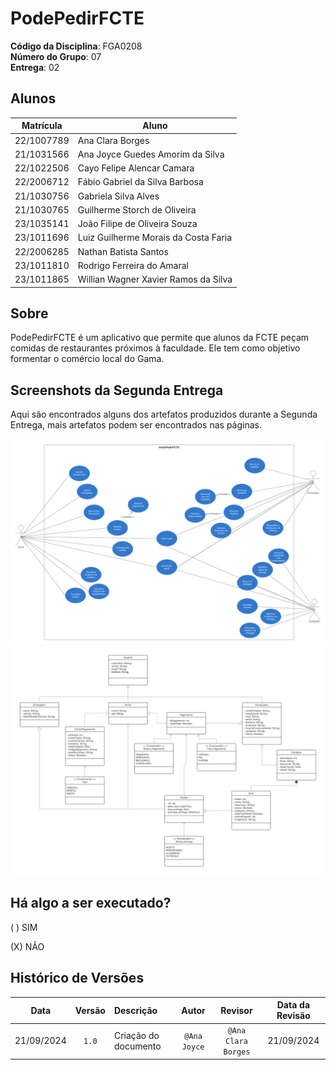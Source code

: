 # PodePedirFCTE

**Código da Disciplina**: FGA0208<br>
**Número do Grupo**: 07<br>
**Entrega**: 02<br>

## Alunos
| Matrícula | Aluno |
| -- | -- |
| 22/1007789 | Ana Clara Borges |
| 21/1031566 | Ana Joyce Guedes Amorim da Silva |
| 22/1022506 | Cayo Felipe Alencar Camara |
| 22/2006712 | Fábio Gabriel da Silva Barbosa |
| 21/1030756 | Gabriela Silva Alves |
| 21/1030765 | Guilherme Storch de Oliveira |
| 23/1035141 | João Filipe de Oliveira Souza |
| 23/1011696 | Luiz Guilherme Morais da Costa Faria |
| 22/2006285 | Nathan Batista Santos |
| 23/1011810 | Rodrigo Ferreira do Amaral |
| 23/1011865 | Willian Wagner Xavier Ramos da Silva |

## Sobre 
PodePedirFCTE é um aplicativo que permite que alunos da FCTE peçam comidas de restaurantes próximos à faculdade. Ele tem como objetivo formentar o comércio local do Gama.

## Screenshots da Segunda Entrega

Aqui são encontrados alguns dos artefatos produzidos durante a Segunda Entrega, mais artefatos podem ser encontrados nas páginas.

<!-- Lembre-se de adicionar o caminho para sua imagem aqui. Ex: ![](./assets/screenshot.png) -->
![Diagrama de Casos de Uso](/docs/DiagramaDeCasosDeUso/diagrama-caso-de-uso.png)
![Diagrama de Classes](/docs/img/classes.svg)

## Há algo a ser executado?

( ) SIM

(X) NÃO

## Histórico de Versões


| **Data**       | **Versão** | **Descrição**                         | **Autor**                                      | **Revisor**                                      | **Data da Revisão** |
| :--------: | :----: | :-------------------------------- | :----------------------------------------: | :----------------------------------------: | :-------------: |
| 21/09/2024 |  `1.0`   | Criação do documento |`@Ana Joyce` | `@Ana Clara Borges` |  21/09/2024    |